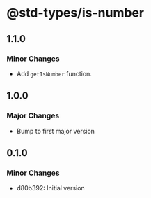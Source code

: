 # @std-types/is-number

## 1.1.0

### Minor Changes

- Add `getIsNumber` function.

## 1.0.0

### Major Changes

- Bump to first major version

## 0.1.0

### Minor Changes

- d80b392: Initial version
